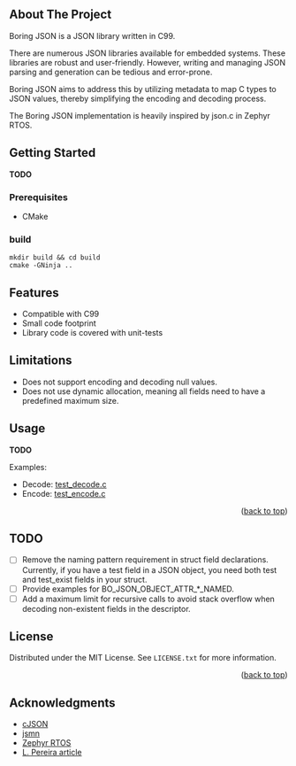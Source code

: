 ## About The Project

Boring JSON is a JSON library written in C99.

There are numerous JSON libraries available for embedded systems. These libraries are robust and user-friendly.
However, writing and managing JSON parsing and generation can be tedious and error-prone.

Boring JSON aims to address this by utilizing metadata to map C types to JSON values, thereby simplifying the encoding and decoding process.

The Boring JSON implementation is heavily inspired by json.c in Zephyr RTOS.

## Getting Started

**TODO**

### Prerequisites

- CMake

### build

```
mkdir build && cd build
cmake -GNinja ..
```

## Features

- Compatible with C99
- Small code footprint
- Library code is covered with unit-tests

## Limitations

- Does not support encoding and decoding null values.
- Does not use dynamic allocation, meaning all fields need to have a predefined maximum size.

## Usage

**TODO**

Examples:

- Decode: [test_decode.c](./test/test_decode.c)
- Encode: [test_encode.c](./test/test_encode.c)

<p align="right">(<a href="#readme-top">back to top</a>)</p>

## TODO

- [ ] Remove the naming pattern requirement in struct field declarations. Currently, if you have a test field in a JSON object, you need both test and test_exist fields in your struct.
- [ ] Provide examples for BO_JSON_OBJECT_ATTR_*_NAMED.
- [ ] Add a maximum limit for recursive calls to avoid stack overflow when decoding non-existent fields in the descriptor.

## License

Distributed under the MIT License. See `LICENSE.txt` for more information.

<p align="right">(<a href="#readme-top">back to top</a>)</p>

## Acknowledgments

- [cJSON](https://github.com/DaveGamble/cJSON)
- [jsmn](https://github.com/zserge/jsmn.git)
- [Zephyr RTOS](https://github.com/zephyrproject-rtos/zephyr)
- [L. Pereira article](https://tia.mat.br/posts/2020/02/10/optimizing_a_json_serializer.html)
